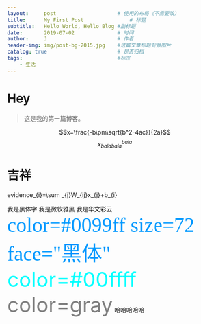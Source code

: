 ```yaml
---
layout:     post   				    # 使用的布局（不需要改）
title:      My First Post 				# 标题 
subtitle:   Hello World, Hello Blog #副标题
date:       2019-07-02 				# 时间
author:     J 						# 作者
header-img: img/post-bg-2015.jpg 	#这篇文章标题背景图片
catalog: true 						# 是否归档
tags:								#标签
    - 生活
---
```



# Hey
>这是我的第一篇博客。



$$x=\frac{-b\pm\sqrt{b^2-4ac}}{2a}$$
$$x_{balabala}^{bala}$$
# 吉祥

 evidence\_{i}=\sum \_{j}W\_{ij}x\_{j}+b\_{i} 


<font face="黑体">我是黑体字</font>
<font face="微软雅黑">我是微软雅黑</font>
<font face="STCAIYUN">我是华文彩云</font>
<font color=#0099ff size=7 face="黑体">color=#0099ff size=72 face="黑体"</font>
<font color=#00ffff size=72>color=#00ffff</font>
<font color=gray size=72>color=gray</font>
哈哈哈哈哈

